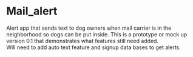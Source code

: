 # Mail_alert
Alert app that sends text to dog owners when mail carrier is in the neighborhood so dogs can be put inside.
This is a prototype or mock up version 0.1 that demonstrates what features still need added.  
Will need to add auto text feature and signup data bases to get alerts.
